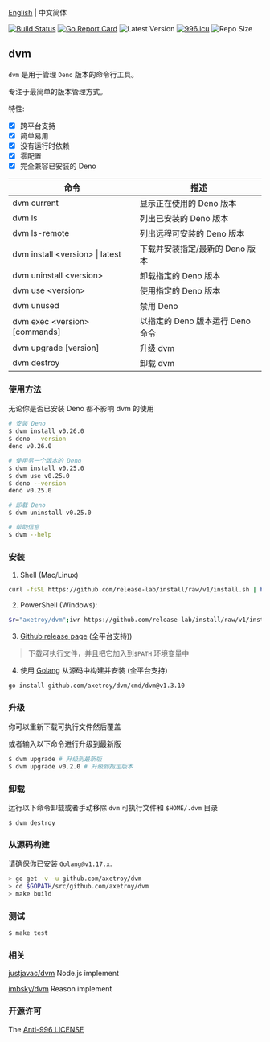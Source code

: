 [English](README.md) | 中文简体

[![Build Status](https://github.com/axetroy/dvm/workflows/ci/badge.svg)](https://github.com/axetroy/dvm/actions)
[![Go Report Card](https://goreportcard.com/badge/github.com/axetroy/dvm)](https://goreportcard.com/report/github.com/axetroy/dvm)
![Latest Version](https://img.shields.io/github/v/release/axetroy/dvm.svg)
[![996.icu](https://img.shields.io/badge/link-996.icu-red.svg)](https://996.icu)
![Repo Size](https://img.shields.io/github/repo-size/axetroy/dvm.svg)

## dvm

`dvm` 是用于管理 `Deno` 版本的命令行工具。

专注于最简单的版本管理方式。

特性:

- [x] 跨平台支持
- [x] 简单易用
- [x] 没有运行时依赖
- [x] 零配置
- [x] 完全兼容已安装的 Deno

| 命令                              | 描述                             |
| --------------------------------- | -------------------------------- |
| dvm current                       | 显示正在使用的 Deno 版本         |
| dvm ls                            | 列出已安装的 Deno 版本           |
| dvm ls-remote                     | 列出远程可安装的 Deno 版本       |
| dvm install \<version\> \| latest | 下载并安装指定/最新的 Deno 版本  |
| dvm uninstall \<version\>         | 卸载指定的 Deno 版本             |
| dvm use \<version\>               | 使用指定的 Deno 版本             |
| dvm unused                        | 禁用 Deno                        |
| dvm exec \<version\> [commands]   | 以指定的 Deno 版本运行 Deno 命令 |
| dvm upgrade [version]             | 升级 dvm                         |
| dvm destroy                       | 卸载 dvm                         |

### 使用方法

无论你是否已安装 Deno 都不影响 dvm 的使用

```bash
# 安装 Deno
$ dvm install v0.26.0
$ deno --version
deno v0.26.0

# 使用另一个版本的 Deno
$ dvm install v0.25.0
$ dvm use v0.25.0
$ deno --version
deno v0.25.0

# 卸载 Deno
$ dvm uninstall v0.25.0

# 帮助信息
$ dvm --help
```

### 安装

1. Shell (Mac/Linux)

```bash
curl -fsSL https://github.com/release-lab/install/raw/v1/install.sh | bash -s -- -r=axetroy/dvm
```

2. PowerShell (Windows):

```bash
$r="axetroy/dvm";iwr https://github.com/release-lab/install/raw/v1/install.ps1 -useb | iex
```

3. [Github release page](https://github.com/axetroy/dvm/releases) (全平台支持))

> 下载可执行文件，并且把它加入到`$PATH` 环境变量中

4. 使用 [Golang](https://golang.org) 从源码中构建并安装 (全平台支持)

```bash
go install github.com/axetroy/dvm/cmd/dvm@v1.3.10
```

### 升级

你可以重新下载可执行文件然后覆盖

或者输入以下命令进行升级到最新版

```bash
$ dvm upgrade # 升级到最新版
$ dvm upgrade v0.2.0 # 升级到指定版本
```

### 卸载

运行以下命令卸载或者手动移除 `dvm` 可执行文件和 `$HOME/.dvm` 目录

```shell
$ dvm destroy
```

### 从源码构建

请确保你已安装 `Golang@v1.17.x`.

```bash
> go get -v -u github.com/axetroy/dvm
> cd $GOPATH/src/github.com/axetroy/dvm
> make build
```

### 测试

```bash
$ make test
```

### 相关

[justjavac/dvm](https://github.com/justjavac/dvm) Node.js implement

[imbsky/dvm](https://github.com/imbsky/dvm) Reason implement

### 开源许可

The [Anti-996 LICENSE](LICENSE_zh-CN)
